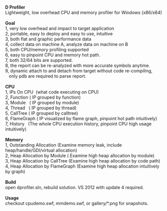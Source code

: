 <b>D Profiler</b><br>Lightweight, low overhead CPU and memory profiler for Windows (x86/x64)<br><br><b>Goal</b><br>1, very low overhead and impact to target application<br>2, portable, easy to deploy and easy to use, intuitive<br>3, both flat and graphic performance data<br>4, collect data on machine A, analyze data on machine on B<br>5, both CPU/memory profiling supported<br>6, easy to pinpoint CPU and memory hot path.<br>7, both 32/64 bits are supported.<br>8, the report can be re-analyzed with more accurate symbols anytime.<br>9, dynamic attach to and detach from target without code re-compiling,<br>&nbsp;&nbsp; only pdb are required to parse report.<br><br><b>CPU</b><br>1, IPs On CPU&nbsp; (what code executing on CPU)<br>2, Function ( IP grouped by function)<br>3, Module&nbsp;&nbsp; ( IP grouped by module)<br>4, Thread&nbsp;&nbsp; ( IP grouped by thread)<br>5, CallTree ( IP grouped by calltree)<br>6, FlameGraph ( IP visualized by flame graph, pinpoint hot path intuitively)<br>7, History&nbsp;&nbsp; (The whole CPU execution history, pinpoint CPU high usage intuitively)<br><br><b>Memory</b><br>1, Outstanding Allocation (Examine memory leak, include heap/handle/GDI/virtual allocation)<br>2, Heap Allocation by Module ( Examine high heap allocation by module)<br>3, Heap Allocation by CallTree (Examine high heap allocation by code path)<br>4, Heap Allocation by FlameGraph (Examine high heap allocation intuitively by graph)<br><br><b>Build</b><br>open dprofiler.sln, rebuild solution. VS 2012 with update 4 required.<br><br><b>Usage</b><br>checkout cpudemo.swf, mmdemo.swf, or gallery/*.png for snapshots.